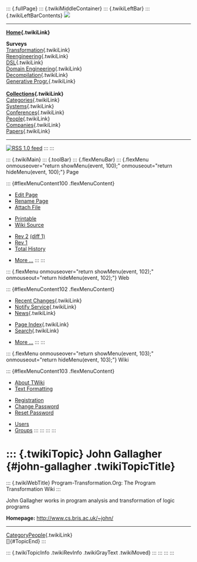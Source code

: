 ::: {.fullPage}
::: {.twikiMiddleContainer}
::: {.twikiLeftBar}
::: {.twikiLeftBarContents}
![](../pub/transformation.gif)

------------------------------------------------------------------------

**[Home](WebHome){.twikiLink}**

**Surveys**\
[Transformation](ProgramTransformation){.twikiLink}\
[Reengineering](ReengineeringWiki){.twikiLink}\
[DSL](DomainSpecificLanguages){.twikiLink}\
[Domain Engineering](DomainEngineering){.twikiLink}\
[Decompilation](DeCompilation){.twikiLink}\
[Generative Progr.](GenerativeProgrammingWiki){.twikiLink}\
\
**[Collections](CategoryCollection){.twikiLink}**\
[Categories](CategoryCategory){.twikiLink}\
[Systems](TransformationSystems){.twikiLink}\
[Conferences](TransformationConferences){.twikiLink}\
[People](TransformationPeople){.twikiLink}\
[Companies](TransformationCompanies){.twikiLink}\
[Papers](CategoryPaper){.twikiLink}

------------------------------------------------------------------------

[![](../pub/rss.gif "RSS 1.0 feed")](WebRss@skin=rss)
:::
:::

::: {.twikiMain}
::: {.toolBar}
::: {.flexMenuBar}
::: {.flexMenu onmouseover="return showMenu(event, 100);" onmouseout="return hideMenu(event, 100);"}
Page

::: {#flexMenuContent100 .flexMenuContent}
-   [Edit
    Page](http://www.program-transformation.org/edit/Transform/JohnGallagher?t=1536826367)
-   [Rename
    Page](http://www.program-transformation.org/rename/Transform/JohnGallagher)
-   [Attach
    File](http://www.program-transformation.org/attach/Transform/JohnGallagher)

<!-- -->

-   [Printable](http://www.program-transformation.org/view/Transform/JohnGallagher?skin=print.pattern)
-   [Wiki
    Source](http://www.program-transformation.org/view/Transform/JohnGallagher?skin=text&raw=on&contenttype=text/plain)

<!-- -->

-   [Rev
    2](http://www.program-transformation.org/view/Transform/JohnGallagher?rev=1.2)
    [(diff 1)](http://www.program-transformation.org/rdiff/Transform/JohnGallagher?rev1=1.2&rev2=1.1)
-   [Rev
    1](http://www.program-transformation.org/view/Transform/JohnGallagher?rev=1.1)
-   [Total
    History](http://www.program-transformation.org/rdiff/Transform/JohnGallagher)

<!-- -->

-   [More
    \...](http://www.program-transformation.org/oops/Transform/JohnGallagher?template=oopsmore&param1=1.2&param2=1.2)
:::
:::

::: {.flexMenu onmouseover="return showMenu(event, 102);" onmouseout="return hideMenu(event, 102);"}
Web

::: {#flexMenuContent102 .flexMenuContent}
-   [Recent Changes](WebChanges){.twikiLink}
-   [Notify Service](WebNotify){.twikiLink}
-   [News](WebNews){.twikiLink}

<!-- -->

-   [Page Index](WebIndex){.twikiLink}
-   [Search](WebSearch){.twikiLink}

<!-- -->

-   [More
    \...](http://www.program-transformation.org/oops/Transform/JohnGallagher?template=oopsmore&param1=1.2&param2=1.2)
:::
:::

::: {.flexMenu onmouseover="return showMenu(event, 103);" onmouseout="return hideMenu(event, 103);"}
Wiki

::: {#flexMenuContent103 .flexMenuContent}
-   [About
    TWiki](http://www.program-transformation.org/view/TWiki/WebHome)
-   [Text
    Formatting](http://www.program-transformation.org/view/TWiki/TextFormattingRules)

<!-- -->

-   [Registration](http://www.program-transformation.org/view/TWiki/TWikiRegistration)
-   [Change
    Password](http://www.program-transformation.org/view/TWiki/ChangePassword)
-   [Reset
    Password](http://www.program-transformation.org/view/TWiki/ResetPassword)

<!-- -->

-   [Users](http://www.program-transformation.org/view/Main/TWikiUsers)
-   [Groups](http://www.program-transformation.org/view/Main/TWikiGroups)
:::
:::
:::
:::

::: {.twikiTopic}
John Gallagher {#john-gallagher .twikiTopicTitle}
==============

::: {.twikiWebTitle}
Program-Transformation.Org: The Program Transformation Wiki
:::

John Gallagher works in program analysis and transformation of logic
programs

**Homepage:** <http://www.cs.bris.ac.uk/~john/>

------------------------------------------------------------------------

[CategoryPeople](CategoryPeople){.twikiLink}\
[]{#TopicEnd}
:::

::: {.twikiTopicInfo .twikiRevInfo .twikiGrayText .twikiMoved}
:::
:::
:::
:::
